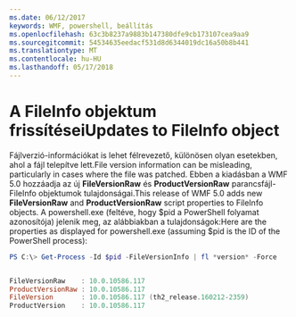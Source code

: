 ```yaml
---
ms.date: 06/12/2017
keywords: WMF, powershell, beállítás
ms.openlocfilehash: 63c3b8237a9883b147380dfe9cb173107cea9aa9
ms.sourcegitcommit: 54534635eedacf531d8d6344019dc16a50b8b441
ms.translationtype: MT
ms.contentlocale: hu-HU
ms.lasthandoff: 05/17/2018
---
```

# <a name="updates-to-fileinfo-object"></a><span data-ttu-id="e2627-102">A FileInfo objektum frissítései</span><span class="sxs-lookup"><span data-stu-id="e2627-102">Updates to FileInfo object</span></span>
<span data-ttu-id="e2627-103">Fájlverzió-információkat is lehet félrevezető, különösen olyan esetekben, ahol a fájl telepítve lett.</span><span class="sxs-lookup"><span data-stu-id="e2627-103">File version information can be misleading, particularly in cases where the file was patched.</span></span> <span data-ttu-id="e2627-104">Ebben a kiadásban a WMF 5.0 hozzáadja az új **FileVersionRaw** és **ProductVersionRaw** parancsfájl-FileInfo objektumok tulajdonságai.</span><span class="sxs-lookup"><span data-stu-id="e2627-104">This release of WMF 5.0 adds new **FileVersionRaw** and **ProductVersionRaw** script properties to FileInfo objects.</span></span> <span data-ttu-id="e2627-105">A powershell.exe (feltéve, hogy $pid a PowerShell folyamat azonosítója) jelenik meg, az alábbiakban a tulajdonságok:</span><span class="sxs-lookup"><span data-stu-id="e2627-105">Here are the properties as displayed for powershell.exe (assuming $pid is the ID of the PowerShell process):</span></span>

```powershell
PS C:\> Get-Process -Id $pid -FileVersionInfo | fl *version* -Force


FileVersionRaw    : 10.0.10586.117
ProductVersionRaw : 10.0.10586.117
FileVersion       : 10.0.10586.117 (th2_release.160212-2359)
ProductVersion    : 10.0.10586.117
